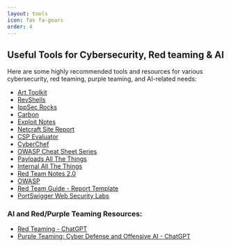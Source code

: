 ```yaml
---
layout: tools
icon: fas fa-gears
order: 4
---
```


## Useful Tools for Cybersecurity, Red teaming & AI

Here are some highly recommended tools and resources for various cybersecurity, red teaming, purple teaming, and AI-related needs:

- <a href="https://arttoolkit.github.io/" target="_blank">Art Toolkit</a>
- <a href="https://www.revshells.com/" target="_blank">RevShells</a>
- <a href="https://ippsec.rocks/?#" target="_blank">IppSec Rocks</a>
- <a href="https://carbon.now.sh/" target="_blank">Carbon</a>
- <a href="https://exploit-notes.hdks.org/" target="_blank">Exploit Notes</a>
- <a href="https://sitereport.netcraft.com/" target="_blank">Netcraft Site Report</a>
- <a href="https://csp-evaluator.withgoogle.com/" target="_blank">CSP Evaluator</a>
- <a href="https://gchq.github.io/CyberChef/" target="_blank">CyberChef</a>
- <a href="https://cheatsheetseries.owasp.org/index.html" target="_blank">OWASP Cheat Sheet Series</a>
- <a href="https://swisskyrepo.github.io/PayloadsAllTheThings/" target="_blank">Payloads All The Things</a>
- <a href="https://swisskyrepo.github.io/InternalAllTheThings/" target="_blank">Internal All The Things</a>
- <a href="https://dmcxblue.gitbook.io/red-team-notes-2-0" target="_blank">Red Team Notes 2.0</a>
- <a href="https://owasp.org/" target="_blank">OWASP</a>
- <a href="https://redteam.guide/docs/Templates/report_template/" target="_blank">Red Team Guide - Report Template</a>
- <a href="https://portswigger.net/web-security/all-labs" target="_blank">PortSwigger Web Security Labs</a>

### AI and Red/Purple Teaming Resources:
- <a href="https://chatgpt.com/g/g-RUHY05lkN-rt-red-teaming" target="_blank">Red Teaming - ChatGPT</a>
- <a href="https://chatgpt.com/g/g-k11N973rt-pt-purple-teaming-cyber-defense-and-offensive" target="_blank">Purple Teaming: Cyber Defense and Offensive AI - ChatGPT</a>
